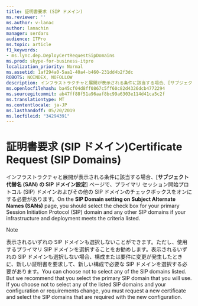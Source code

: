 ```yaml
---
title: 証明書要求 (SIP ドメイン)
ms.reviewer: ''
ms.author: v-lanac
author: lanachin
manager: serdars
audience: ITPro
ms.topic: article
f1_keywords:
- ms.lync.dep.DeployCertRequestSipDomains
ms.prod: skype-for-business-itpro
localization_priority: Normal
ms.assetid: 1af294a0-5aa1-40a4-b460-231dd4b2f3dc
ROBOTS: NOINDEX, NOFOLLOW
description: インフラストラクチャと展開が表示される条件に該当する場合、[サブジェクト代替名 (SAN) の SIP ドメイン設定] ページで、プライマリ セッション開始プロトコル (SIP) ドメインおよびその他の SIP ドメインのチェックボックスをオンにする必要があります。
ms.openlocfilehash: ba45cf04d8ff0867c5ff60c82d4326dcb4772294
ms.sourcegitcommit: ab47ff88f51a96aaf8bc99a6303e114d41ca5c2f
ms.translationtype: MT
ms.contentlocale: ja-JP
ms.lasthandoff: 05/20/2019
ms.locfileid: "34294391"
---
```

# <a name="certificate-request-sip-domains"></a><span data-ttu-id="a2b23-103">証明書要求 (SIP ドメイン)</span><span class="sxs-lookup"><span data-stu-id="a2b23-103">Certificate Request (SIP Domains)</span></span>
 
<span data-ttu-id="a2b23-104">インフラストラクチャと展開が表示される条件に該当する場合、[**サブジェクト代替名 (SAN) の SIP ドメイン設定**] ページで、プライマリ セッション開始プロトコル (SIP) ドメインおよびその他の SIP ドメインのチェックボックスをオンにする必要があります。</span><span class="sxs-lookup"><span data-stu-id="a2b23-104">On the **SIP Domain setting on Subject Alternate Names (SANs)** page, you should select the check box for your primary Session Initiation Protocol (SIP) domain and any other SIP domains if your infrastructure and deployment meets the criteria listed.</span></span>
  
> [!NOTE]
> <span data-ttu-id="a2b23-p101">表示されるいずれの SIP ドメインも選択しないことができます。ただし、使用するプライマリ SIP ドメインを選択することをお勧めします。表示されるいずれの SIP ドメインも選択しない場合、構成または要件に変更が発生したときに、新しい証明書を要求して、新しい構成で必要な SIP ドメインを選択する必要があります。</span><span class="sxs-lookup"><span data-stu-id="a2b23-p101">You can choose not to select any of the SIP domains listed. But we recommend that you select the primary SIP domain that you will use. If you choose not to select any of the listed SIP domains and your configuration or requirements change, you must request a new certificate and select the SIP domains that are required with the new configuration.</span></span> 
  

